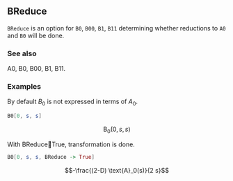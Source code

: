 ##  BReduce 

`BReduce` is an option for `B0`, `B00`, `B1`, `B11` determining whether reductions to `A0` and `B0` will be done.

###  See also 

A0, B0, B00, B1, B11.

###  Examples 

By default $B_0$ is not expressed in terms of $A_0$.

```mathematica
B0[0, s, s]
```

$$\text{B}_0(0,s,s)$$

With BReduceTrue, transformation is done.

```mathematica
B0[0, s, s, BReduce -> True]
```

$$-\frac{(2-D) \text{A}_0(s)}{2 s}$$